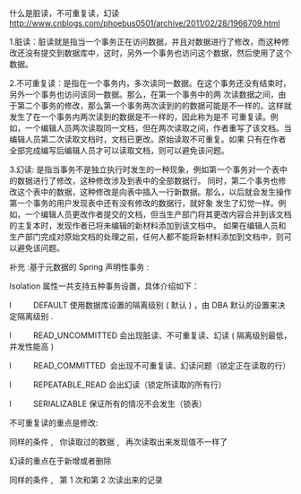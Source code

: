 什么是脏读，不可重复读，幻读
http://www.cnblogs.com/phoebus0501/archive/2011/02/28/1966709.html


1.脏读：脏读就是指当一个事务正在访问数据，并且对数据进行了修改，而这种修改还没有提交到数据库中，这时，另外一个事务也访问这个数据，然后使用了这个数据。

  

2.不可重复读：是指在一个事务内，多次读同一数据。在这个事务还没有结束时，另外一个事务也访问该同一数据。那么，在第一个事务中的两 次读数据之间，由于第二个事务的修改，那么第一个事务两次读到的的数据可能是不一样的。这样就发生了在一个事务内两次读到的数据是不一样的，因此称为是不 可重复读。例如，一个编辑人员两次读取同一文档，但在两次读取之间，作者重写了该文档。当编辑人员第二次读取文档时，文档已更改。原始读取不可重复。如果 只有在作者全部完成编写后编辑人员才可以读取文档，则可以避免该问题。

  

3.幻读: 是指当事务不是独立执行时发生的一种现象，例如第一个事务对一个表中的数据进行了修改，这种修改涉及到表中的全部数据行。 同时，第二个事务也修改这个表中的数据，这种修改是向表中插入一行新数据。那么，以后就会发生操作第一个事务的用户发现表中还有没有修改的数据行，就好象 发生了幻觉一样。例如，一个编辑人员更改作者提交的文档，但当生产部门将其更改内容合并到该文档的主复本时，发现作者已将未编辑的新材料添加到该文档中。 如果在编辑人员和生产部门完成对原始文档的处理之前，任何人都不能将新材料添加到文档中，则可以避免该问题。

  

补充 :基于元数据的 Spring 声明性事务 :

Isolation 属性一共支持五种事务设置，具体介绍如下：

l          DEFAULT 使用数据库设置的隔离级别 ( 默认 ) ，由 DBA 默认的设置来决定隔离级别 .

l          READ_UNCOMMITTED 会出现脏读、不可重复读、幻读 ( 隔离级别最低，并发性能高 )

l          READ_COMMITTED  会出现不可重复读、幻读问题（锁定正在读取的行）

l          REPEATABLE_READ 会出幻读（锁定所读取的所有行）

l          SERIALIZABLE 保证所有的情况不会发生（锁表）

不可重复读的重点是修改:

同样的条件 ,   你读取过的数据 ,   再次读取出来发现值不一样了

幻读的重点在于新增或者删除

同样的条件 ,   第 1 次和第 2 次读出来的记录
